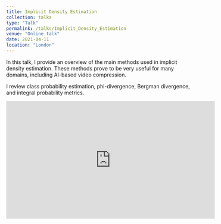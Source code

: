 ```yaml
---
title: Implicit Density Estimation
collection: talks
type: "Talk"
permalink: /talks/Implicit_Density_Estimation
venue: "Online talk"
date: 2021-04-11
location: "London"
---
```


In this talk, I provide an overview of the main methods used in implicit density estimation. These methods prove to be very useful for many domains, including AI-based video compression.

I review class probability estimation, phi-divergence, Bergman divergence, and integral probability metrics. 


<iframe width="560" height="315" src="https://www.youtube.com/embed/swBf1T0KpXY" frameborder="0" allow="accelerometer; autoplay; clipboard-write; encrypted-media; gyroscope; picture-in-picture" allowfullscreen></iframe>

